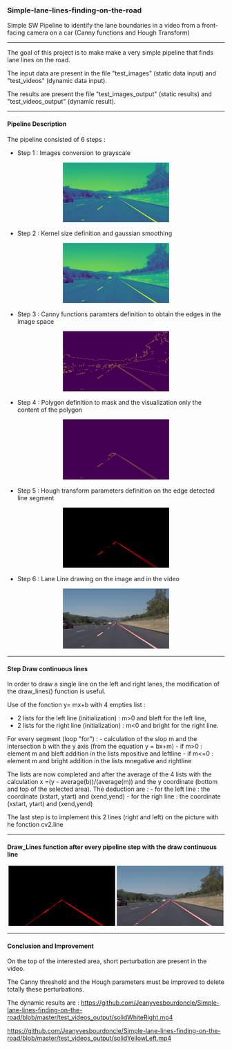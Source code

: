 ### Simple-lane-lines-finding-on-the-road
Simple SW Pipeline to identify the lane boundaries in a video from a front-facing camera on a car (Canny functions and Hough Transform)

--------------------------------------------------------------------------------------------------------
The goal of this project is to make make a very simple pipeline that finds lane lines on the road.

The input data are present in the file "test_images" (static data input) and "test_videos" (dynamic data input).

The  results are present the file "test_images_output" (static results) and  "test_videos_output" (dynamic result).

---------------------------------------------------------------------------------------------------------

#### Pipeline Description

The pipeline consisted of 6 steps : 

- Step 1 : Images conversion to grayscale
<p align="center">
<img src="./test_images_output/Draw_Lines_initial/Grayscale_image_step1.jpg" width="49%"  style="border:none;"> 
</p>

- Step 2 : Kernel size definition and gaussian smoothing
<p align="center">
<img src="./test_images_output/Draw_Lines_initial/Gaussian_Kernel_step2.jpg" width="49%"  style="border:none;">
</p>

- Step 3 : Canny functions paramters definition to obtain the edges in the image space
<p align="center">
<img src="./test_images_output/Draw_Lines_initial/Canny_step3.jpg" width="49%"  style="border:none;">
</p>

- Step 4 : Polygon definition to mask and  the visualization only the content of the polygon
<p align="center">
<img src="./test_images_output/Draw_Lines_initial/Region_Interest_step4.jpg" width="49%"  style="border:none;">
</p>

- Step 5 : Hough transform parameters definition on the edge detected line segment
<p align="center">
<img src="./test_images_output/Draw_Lines_initial/Hough_step5.jpg" width="49%"  style="border:none;">
</p>

- Step 6 : Lane Line drawing on the image and in the video
<p align="center">
<img src="./test_images_output/Draw_Lines_initial/Final_Result_step6.jpg" width="49%"  style="border:none;">
</p>

---------------------------------------------------------------------------------------------------------
#### Step Draw continuous lines

In order to draw a single line on the left and right lanes, the modification of the draw_lines() function is useful.

Use of the fonction y= mx+b with 4 empties list : 
  - 2 lists for the left line (initialization) : m>0  and bleft for the left line, 
  - 2 lists for the right line (initialization) : m<0 and bright for the right line.
  
For every segment (loop "for") :
    - calculation of the slop m and the intersection b with the y axis (from the equation y = bx+m)
    - if m>0 : element m and bleft addition in the lists mpositive and leftline
    - if m<=0 : element m and bright addition in the lists mnegative and rightline
    
The lists are now completed and after the average of the 4 lists with the calculation x =(y - average(b))/(average(m)) and the y coordinate (bottom and top of the selected area). 
The deduction are :
    - for the left line :  the coordinate (xstart, ytart) and (xend,yend)
    - for the righ line :  the coordinate (xstart, ytart) and (xend,yend)

The last step is to implement this 2 lines (right and left) on the picture with he fonction cv2.line

----------------------------------------------------------------------------------------------------

#### Draw_Lines function after every pipeline step with the draw continuous line
<p align="center">
<img src="./test_images_output/Draw_Lines_modified/Hough_step5.jpg" width="49%"  style="border:none;">
<img src="./test_images_output/Draw_Lines_modified/Final_Result_step6.jpg" width="49%"  style="border:none;">
</p>

--------------------------------------------------------------------------------
#### Conclusion and Improvement

On the top of the interested area, short perturbation are present in the video. 

The Canny threshold and the Hough parameters must be improved to delete totally these perturbations. 

The dynamic results are :
https://github.com/Jeanyvesbourdoncle/Simple-lane-lines-finding-on-the-road/blob/master/test_videos_output/solidWhiteRight.mp4

https://github.com/Jeanyvesbourdoncle/Simple-lane-lines-finding-on-the-road/blob/master/test_videos_output/solidYellowLeft.mp4

